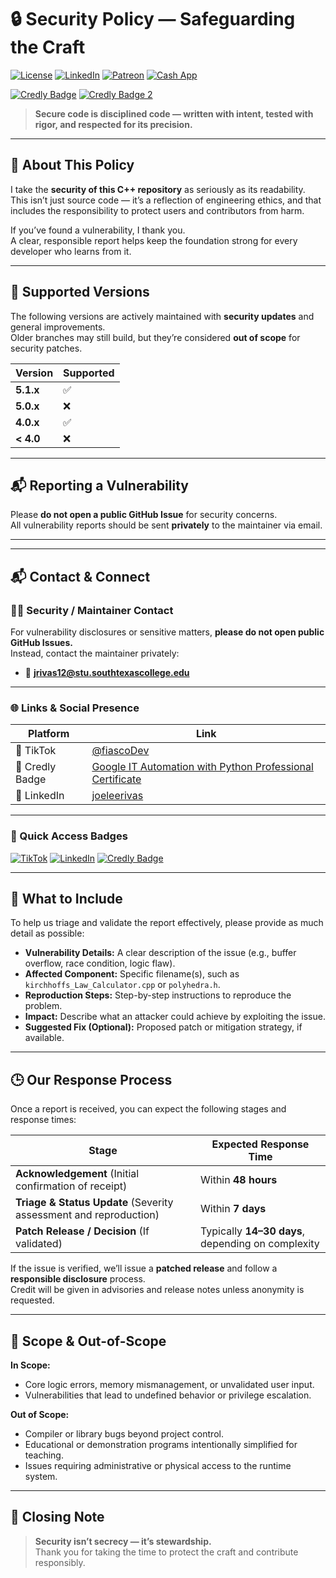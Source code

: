 # 🔒 Security Policy — Safeguarding the Craft  

[![License](https://img.shields.io/badge/License-Apache%202.0-dc143c.svg)](LICENSE)
[![LinkedIn](https://img.shields.io/badge/LinkedIn-joeleerivas-0a66c2.svg?logo=linkedin&logoColor=white)](https://www.linkedin.com/in/joeleerivas/)
[![Patreon](https://img.shields.io/badge/Patreon-jrivas12-001F54.svg?logo=patreon&logoColor=white)](https://patreon.com/jrivas12)
[![Cash App](https://img.shields.io/badge/CashApp-$fiasco212-00c244.svg?logo=cashapp&logoColor=white)](https://cash.app/$fiasco212)

[![Credly Badge](https://img.shields.io/badge/Google-IT%20Automation%20w%2F%20Python-808080.svg?style=for-the-badge&logo=googlecloud&logoColor=white)](https://images.credly.com/size/340x340/images/efbdc0d6-b46e-4e3c-8cf8-2314d8a5b971/GCC_badge_python_1000x1000.png)
[![Credly Badge 2](https://img.shields.io/badge/Professional%20Certificate-ffb347.svg?style=for-the-badge)](https://images.credly.com/size/340x340/images/efbdc0d6-b46e-4e3c-8cf8-2314d8a5b971/GCC_badge_python_1000x1000.png)


> **Secure code is disciplined code — written with intent, tested with rigor, and respected for its precision.**

---

## 🧭 About This Policy  

I take the **security of this C++ repository** as seriously as its readability.  
This isn’t just source code — it’s a reflection of engineering ethics, and that includes the responsibility to protect users and contributors from harm.  

If you’ve found a vulnerability, I thank you.  
A clear, responsible report helps keep the foundation strong for every developer who learns from it.  

---

## 🧱 Supported Versions  

The following versions are actively maintained with **security updates** and general improvements.  
Older branches may still build, but they’re considered **out of scope** for security patches.  

| Version | Supported |
|----------|------------|
| **5.1.x** | :white_check_mark: |
| **5.0.x** | :x: |
| **4.0.x** | :white_check_mark: |
| **< 4.0** | :x: |

---

## 📬 Reporting a Vulnerability  

Please **do not open a public GitHub Issue** for security concerns.  
All vulnerability reports should be sent **privately** to the maintainer via email.  

---

---

## 📬 Contact & Connect

### 🧑‍💻 Security / Maintainer Contact

For vulnerability disclosures or sensitive matters, **please do not open public GitHub Issues.**  
Instead, contact the maintainer privately:

- 📧 **jrivas12@stu.southtexascollege.edu**

---

### 🌐 Links & Social Presence

| Platform       | Link |
|----------------|------|
| 🎥 TikTok       | [@fiascoDev](https://www.tiktok.com/@fiascodev) |
| 📛 Credly Badge | [Google IT Automation with Python Professional Certificate](https://www.credly.com/badges/ffc48a24-3206-49ce-b000-bdeaba9d3b3e/public_url) |
| 💼 LinkedIn     | [joeleerivas](https://www.linkedin.com/in/joeleerivas) |

---

### 🔗 Quick Access Badges

[![TikTok](https://img.shields.io/badge/TikTok-%40fiascoDev-black?style=for-the-badge&logo=tiktok&logoColor=white)](https://www.tiktok.com/@fiascodev)
[![LinkedIn](https://img.shields.io/badge/LinkedIn-joeleerivas-0077B5?style=for-the-badge&logo=linkedin&logoColor=white)](https://www.linkedin.com/in/joeleerivas)
[![Credly Badge](https://img.shields.io/badge/Credly-Google%20IT%20Automation%20with%20Python%20Certified-blueviolet?style=for-the-badge&logo=google&logoColor=white)](https://www.credly.com/badges/ffc48a24-3206-49ce-b000-bdeaba9d3b3e/public_url)

---



## 🧩 What to Include  

To help us triage and validate the report effectively, please provide as much detail as possible:

- **Vulnerability Details:** A clear description of the issue (e.g., buffer overflow, race condition, logic flaw).  
- **Affected Component:** Specific filename(s), such as `kirchhoffs_Law_Calculator.cpp` or `polyhedra.h`.  
- **Reproduction Steps:** Step-by-step instructions to reproduce the problem.  
- **Impact:** Describe what an attacker could achieve by exploiting the issue.  
- **Suggested Fix (Optional):** Proposed patch or mitigation strategy, if available.  

---

## 🕒 Our Response Process  

Once a report is received, you can expect the following stages and response times:  

| Stage | Expected Response Time |
|--------|------------------------|
| **Acknowledgement** (Initial confirmation of receipt) | Within **48 hours** |
| **Triage & Status Update** (Severity assessment and reproduction) | Within **7 days** |
| **Patch Release / Decision** (If validated) | Typically **14–30 days**, depending on complexity |

If the issue is verified, we’ll issue a **patched release** and follow a **responsible disclosure** process.  
Credit will be given in advisories and release notes unless anonymity is requested.  

---

## 🧠 Scope & Out-of-Scope  

**In Scope:**  
- Core logic errors, memory mismanagement, or unvalidated user input.  
- Vulnerabilities that lead to undefined behavior or privilege escalation.  

**Out of Scope:**  
- Compiler or library bugs beyond project control.  
- Educational or demonstration programs intentionally simplified for teaching.  
- Issues requiring administrative or physical access to the runtime system.  

---

## 🏁 Closing Note  

> **Security isn’t secrecy — it’s stewardship.**  
> Thank you for taking the time to protect the craft and contribute responsibly.  
